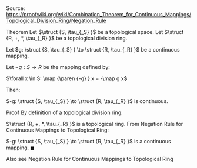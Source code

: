 # 

Source: https://proofwiki.org/wiki/Combination_Theorem_for_Continuous_Mappings/Topological_Division_Ring/Negation_Rule

Theorem
Let $\struct {S, \tau_{_S} }$ be a topological space.
Let $\struct {R, +, *, \tau_{_R} }$ be a topological division ring.

Let $g: \struct {S, \tau_{_S} } \to \struct {R, \tau_{_R} }$ be a continuous mapping.

Let $-g : S \to R$ be the mapping defined by:

$\forall x \in S: \map {\paren {-g} } x = -\map g x$

Then:

$-g: \struct {S, \tau_{_S} } \to \struct {R, \tau_{_R} }$ is continuous.


Proof
By definition of a topological division ring:

$\struct {R, +, *, \tau_{_R} }$ is a topological ring.
From Negation Rule for Continuous Mappings to Topological Ring:

$-g: \struct {S, \tau_{_S} } \to \struct {R, \tau_{_R} }$ is a continuous mapping.
$\blacksquare$


Also see
Negation Rule for Continuous Mappings to Topological Ring





